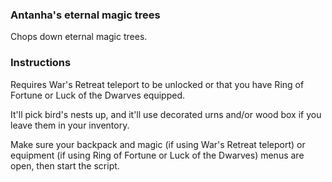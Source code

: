 ### Antanha's eternal magic trees

Chops down eternal magic trees.

### Instructions

Requires War's Retreat teleport to be unlocked or that you have Ring of Fortune or Luck of the Dwarves equipped.

It'll pick bird's nests up, and it'll use decorated urns and/or wood box if you leave them in your inventory.

Make sure your backpack and magic (if using War's Retreat teleport) or equipment (if using Ring of Fortune or Luck of the Dwarves) menus are open, then start the script.